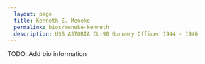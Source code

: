 ```yaml
---
  layout: page
  title: Kenneth E. Meneke
  permalink: bios/meneke-kenneth
  description: USS ASTORIA CL-90 Gunnery Officer 1944 - 1946
---
```


TODO: Add bio information